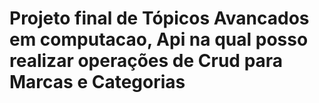 # Projeto final de Tópicos Avancados em computacao, Api na qual posso realizar operações de Crud para Marcas e Categorias

